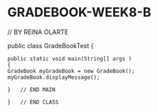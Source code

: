 GRADEBOOK-WEEK8-B
=================
//  BY REINA OLARTE

public class GradeBookTest 
{
	
	public static void main(String[] args )
	{ 
	GradeBook myGradeBook = new GradeBook();
	myGradeBook.displayMessage();
	
	}	// END MAIN
	
	}	// END CLASS
